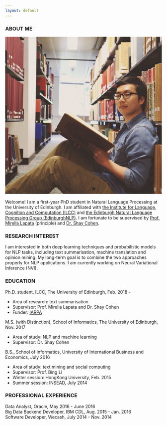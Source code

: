 ```yaml
---
layout: default
---
```


### ABOUT ME

<img class="profile-picture" src="photo.JPG">

Welcome! I am a first-year PhD student in Natural Language Processing at the University of Edinburgh. I am affiliated with [the Institute for Language, Cognition and Computation (ILCC)](http://web.inf.ed.ac.uk/ilcc) and [the Edinburgh Natural Language Processing Group (EdinburghNLP)](http://edinburghnlp.inf.ed.ac.uk/). I am fortunate to be supervised by [Prof. Mirella Lapata](http://homepages.inf.ed.ac.uk/mlap/) (principle) and [Dr. Shay Cohen](http://homepages.inf.ed.ac.uk/scohen/).


### RESEARCH INTEREST

I am interested in both deep learning techniques and probabilistic models for NLP tasks, including text summarisation, machine translation and opinion mining. My long-term goal is to combine the two approaches properly for NLP applications. I am currently working on Neural Variational Inference (NVI).

### EDUCATION

Ph.D. student, ILCC, The University of Edinburgh, Feb. 2018 -  
- Area of research: text summarisation  
- Supervisor: Prof. Mirella Lapata and Dr. Shay Cohen  
- Funder: [IARPA](https://www.iarpa.gov/)

M.S. (with Distinction), School of Informatics, The University of Edinburgh, Nov. 2017  
- Area of study: NLP and machine learning  
- Supervisor: Dr. Shay Cohen

B.S., School of Informatics, University of International Business and Economics, July 2016  
- Area of study: text mining and social computing  
- Supervisor: Prof. Bing Li  
- Winter session: HongKong University, Feb. 2015  
- Summer session: INSEAD, July 2014  


### PROFESSIONAL EXPERIENCE

Data Analyst, Oracle, May 2016 - June 2016  
Big Data Backend Developer, IBM CDL, Aug. 2015 - Jan. 2016  
Software Developer, Wecash, July 2014 - Nov. 2014

<!--
## HONORS AND AWARDS
* MATERIAL PhD Studentship, UoE  
* Comprehensive Scholarship \* 2, UIBE  
* University Outstanding Graduation Dissertation 1st, UIBE  
* Mobile Application Development Challenge 1st, UIBE
* Entrepreneurship Summer School "Presentation to Investors" 1st, Brussels 
* China Undergraduate Mathematical Contest in Modeling, First Prize, Beijing 
* Electronic Commerce Innovation Challenge, Grand Prize, Beijing 
-->
&nbsp;&nbsp;
&nbsp;&nbsp;
&nbsp;&nbsp;